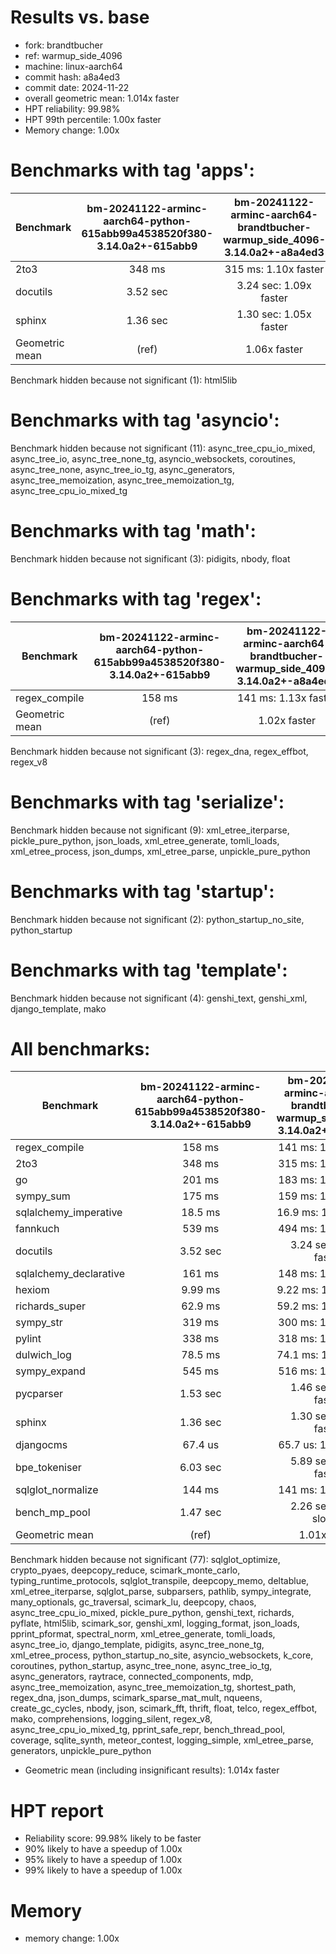 # Results vs. base

- fork: brandtbucher
- ref: warmup_side_4096
- machine: linux-aarch64
- commit hash: a8a4ed3
- commit date: 2024-11-22
- overall geometric mean: 1.014x faster
- HPT reliability: 99.98%
- HPT 99th percentile: 1.00x faster
- Memory change: 1.00x

Benchmarks with tag 'apps':
===========================

| Benchmark      | bm-20241122-arminc-aarch64-python-615abb99a4538520f380-3.14.0a2+-615abb9 | bm-20241122-arminc-aarch64-brandtbucher-warmup_side_4096-3.14.0a2+-a8a4ed3 |
|----------------|:------------------------------------------------------------------------:|:--------------------------------------------------------------------------:|
| 2to3           | 348 ms                                                                   | 315 ms: 1.10x faster                                                       |
| docutils       | 3.52 sec                                                                 | 3.24 sec: 1.09x faster                                                     |
| sphinx         | 1.36 sec                                                                 | 1.30 sec: 1.05x faster                                                     |
| Geometric mean | (ref)                                                                    | 1.06x faster                                                               |

Benchmark hidden because not significant (1): html5lib

Benchmarks with tag 'asyncio':
==============================

Benchmark hidden because not significant (11): async_tree_cpu_io_mixed, async_tree_io, async_tree_none_tg, asyncio_websockets, coroutines, async_tree_none, async_tree_io_tg, async_generators, async_tree_memoization, async_tree_memoization_tg, async_tree_cpu_io_mixed_tg

Benchmarks with tag 'math':
===========================

Benchmark hidden because not significant (3): pidigits, nbody, float

Benchmarks with tag 'regex':
============================

| Benchmark      | bm-20241122-arminc-aarch64-python-615abb99a4538520f380-3.14.0a2+-615abb9 | bm-20241122-arminc-aarch64-brandtbucher-warmup_side_4096-3.14.0a2+-a8a4ed3 |
|----------------|:------------------------------------------------------------------------:|:--------------------------------------------------------------------------:|
| regex_compile  | 158 ms                                                                   | 141 ms: 1.13x faster                                                       |
| Geometric mean | (ref)                                                                    | 1.02x faster                                                               |

Benchmark hidden because not significant (3): regex_dna, regex_effbot, regex_v8

Benchmarks with tag 'serialize':
================================

Benchmark hidden because not significant (9): xml_etree_iterparse, pickle_pure_python, json_loads, xml_etree_generate, tomli_loads, xml_etree_process, json_dumps, xml_etree_parse, unpickle_pure_python

Benchmarks with tag 'startup':
==============================

Benchmark hidden because not significant (2): python_startup_no_site, python_startup

Benchmarks with tag 'template':
===============================

Benchmark hidden because not significant (4): genshi_text, genshi_xml, django_template, mako

All benchmarks:
===============

| Benchmark              | bm-20241122-arminc-aarch64-python-615abb99a4538520f380-3.14.0a2+-615abb9 | bm-20241122-arminc-aarch64-brandtbucher-warmup_side_4096-3.14.0a2+-a8a4ed3 |
|------------------------|:------------------------------------------------------------------------:|:--------------------------------------------------------------------------:|
| regex_compile          | 158 ms                                                                   | 141 ms: 1.13x faster                                                       |
| 2to3                   | 348 ms                                                                   | 315 ms: 1.10x faster                                                       |
| go                     | 201 ms                                                                   | 183 ms: 1.10x faster                                                       |
| sympy_sum              | 175 ms                                                                   | 159 ms: 1.10x faster                                                       |
| sqlalchemy_imperative  | 18.5 ms                                                                  | 16.9 ms: 1.10x faster                                                      |
| fannkuch               | 539 ms                                                                   | 494 ms: 1.09x faster                                                       |
| docutils               | 3.52 sec                                                                 | 3.24 sec: 1.09x faster                                                     |
| sqlalchemy_declarative | 161 ms                                                                   | 148 ms: 1.09x faster                                                       |
| hexiom                 | 9.99 ms                                                                  | 9.22 ms: 1.08x faster                                                      |
| richards_super         | 62.9 ms                                                                  | 59.2 ms: 1.06x faster                                                      |
| sympy_str              | 319 ms                                                                   | 300 ms: 1.06x faster                                                       |
| pylint                 | 338 ms                                                                   | 318 ms: 1.06x faster                                                       |
| dulwich_log            | 78.5 ms                                                                  | 74.1 ms: 1.06x faster                                                      |
| sympy_expand           | 545 ms                                                                   | 516 ms: 1.06x faster                                                       |
| pycparser              | 1.53 sec                                                                 | 1.46 sec: 1.05x faster                                                     |
| sphinx                 | 1.36 sec                                                                 | 1.30 sec: 1.05x faster                                                     |
| djangocms              | 67.4 us                                                                  | 65.7 us: 1.03x faster                                                      |
| bpe_tokeniser          | 6.03 sec                                                                 | 5.89 sec: 1.02x faster                                                     |
| sqlglot_normalize      | 144 ms                                                                   | 141 ms: 1.02x faster                                                       |
| bench_mp_pool          | 1.47 sec                                                                 | 2.26 sec: 1.54x slower                                                     |
| Geometric mean         | (ref)                                                                    | 1.01x faster                                                               |

Benchmark hidden because not significant (77): sqlglot_optimize, crypto_pyaes, deepcopy_reduce, scimark_monte_carlo, typing_runtime_protocols, sqlglot_transpile, deepcopy_memo, deltablue, xml_etree_iterparse, sqlglot_parse, subparsers, pathlib, sympy_integrate, many_optionals, gc_traversal, scimark_lu, deepcopy, chaos, async_tree_cpu_io_mixed, pickle_pure_python, genshi_text, richards, pyflate, html5lib, scimark_sor, genshi_xml, logging_format, json_loads, pprint_pformat, spectral_norm, xml_etree_generate, tomli_loads, async_tree_io, django_template, pidigits, async_tree_none_tg, xml_etree_process, python_startup_no_site, asyncio_websockets, k_core, coroutines, python_startup, async_tree_none, async_tree_io_tg, async_generators, raytrace, connected_components, mdp, async_tree_memoization, async_tree_memoization_tg, shortest_path, regex_dna, json_dumps, scimark_sparse_mat_mult, nqueens, create_gc_cycles, nbody, json, scimark_fft, thrift, float, telco, regex_effbot, mako, comprehensions, logging_silent, regex_v8, async_tree_cpu_io_mixed_tg, pprint_safe_repr, bench_thread_pool, coverage, sqlite_synth, meteor_contest, logging_simple, xml_etree_parse, generators, unpickle_pure_python

- Geometric mean (including insignificant results): 1.014x faster
# HPT report

- Reliability score: 99.98% likely to be faster
- 90% likely to have a speedup of 1.00x
- 95% likely to have a speedup of 1.00x
- 99% likely to have a speedup of 1.00x

# Memory
- memory change: 1.00x